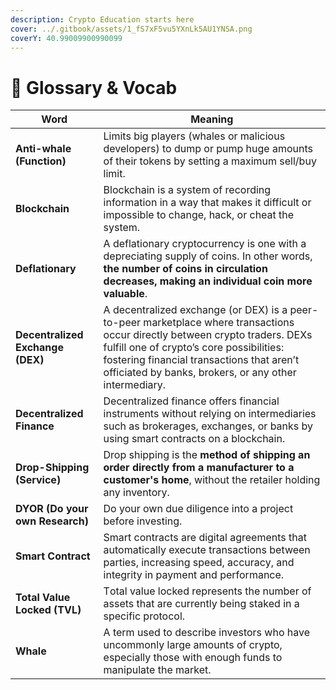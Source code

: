 ```yaml
---
description: Crypto Education starts here
cover: ../.gitbook/assets/1_fS7xF5vu5YXnLk5AU1YNSA.png
coverY: 40.99009900990099
---
```


# 📖 Glossary & Vocab

| Word                             | Meaning                                                                                                                                                                                                                                                                          |
| -------------------------------- | -------------------------------------------------------------------------------------------------------------------------------------------------------------------------------------------------------------------------------------------------------------------------------- |
| **Anti-whale (Function)**        | Limits big players (whales or malicious developers) to dump or pump huge amounts of their tokens by setting a maximum sell/buy limit.                                                                                                                                            |
| **Blockchain**                   | Blockchain is a system of recording information in a way that makes it difficult or impossible to change, hack, or cheat the system.                                                                                                                                             |
| **Deflationary**                 | A deflationary cryptocurrency is one with a depreciating supply of coins. In other words, **the number of coins in circulation decreases, making an individual coin more valuable**.                                                                                             |
| **Decentralized Exchange (DEX)** | A decentralized exchange (or DEX) is a peer-to-peer marketplace where transactions occur directly between crypto traders. DEXs fulfill one of crypto’s core possibilities: fostering financial transactions that aren’t officiated by banks, brokers, or any other intermediary. |
| **Decentralized Finance**        | Decentralized finance offers financial instruments without relying on intermediaries such as brokerages, exchanges, or banks by using smart contracts on a blockchain.                                                                                                           |
| **Drop-Shipping (Service)**      | Drop shipping is the **method of shipping an order directly from a manufacturer to a customer's home**, without the retailer holding any inventory.                                                                                                                              |
| **DYOR (Do your own Research)**  | Do your own due diligence into a project before investing.                                                                                                                                                                                                                       |
| **Smart Contract**               | Smart contracts are digital agreements that automatically execute transactions between parties, increasing speed, accuracy, and integrity in payment and performance.                                                                                                            |
| **Total Value Locked (TVL)**     | Тotal value locked represents the number of assets that are currently being staked in a specific protocol.                                                                                                                                                                       |
| **Whale**                        | A term used to describe investors who have uncommonly large amounts of crypto, especially those with enough funds to manipulate the market.                                                                                                                                      |

